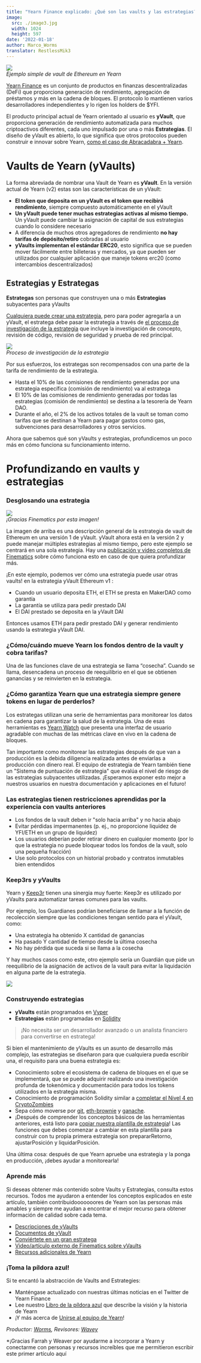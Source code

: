 ```yaml
---
title: "Yearn Finance explicado: ¿Qué son las vaults y las estrategias?"
image:
  src: ./image3.jpg
  width: 1024
  height: 597
date: '2022-01-18'
author: Marco_Worms
translator: RestlessMik3
---
```


![](./image1.jpg?w=900&h=478)\
*Ejemplo simple de vault de Ethereum en Yearn*

[Yearn Finance](http://yearn.finance/) es un conjunto de productos en finanzas descentralizadas (DeFi) que proporciona generación de rendimiento, agregación de préstamos y más en la cadena de bloques. El protocolo lo mantienen varios desarrolladores independientes y lo rigen los holders de $YFI.

El producto principal actual de Yearn orientado al usuario es **yVault**, que proporciona generación de rendimiento automatizada para muchos criptoactivos diferentes, cada uno impulsado por una o más **Estrategias**. El diseño de yVault es abierto, lo que significa que otros protocolos pueden construir e innovar sobre Yearn, [como el caso de Abracadabra + Yearn](https://twitter.com/MarcoWorms/status/1483223651684081670).

# Vaults de Yearn (yVaults)

La forma abreviada de nombrar una Vault de Yearn es **yVault**. En la versión actual de Yearn (v2) estas son las características de un yVault:

- **El token que deposita en un yVault es el token que recibirá rendimiento**, siempre compuesto automáticamente en el yVault
- **Un yVault puede tener muchas estrategias activas al mismo tiempo.** Un yVault puede cambiar la asignación de capital de sus estrategias cuando lo considere necesario
- A diferencia de muchos otros agregadores de rendimiento **no hay tarifas de depósito/retiro** cobradas al usuario
- **yVaults implementan el estándar ERC20**, esto significa que se pueden mover fácilmente entre billeteras y mercados, ya que pueden ser utilizados por cualquier aplicación que maneje tokens erc20 (como intercambios descentralizados)

## Estrategias y Estrategas

**Estrategas** son personas que construyen una o más **Estrategias** subyacentes para yVaults

[Cualquiera puede crear una estrategia](https://docs.yearn.finance/developers/v2/getting-started), pero para poder agregarla a un yVault, el estratega debe pasar la estrategia a través de [el proceso de investigación de la estrategia](https://docs.yearn.finance/developers/v2/getting-started#overview-of-our-vetting-process) que incluye la investigación de concepto, revisión de código, revisión de seguridad y prueba de red principal.

![](./image2.jpg?w=4000&h=588)\
*Proceso de investigación de la estrategia*

Por sus esfuerzos, los estrategas son recompensados con una parte de la tarifa de rendimiento de la estrategia.

- Hasta el 10% de las comisiones de rendimiento generadas por una estrategia específica (comisión de rendimiento) va al estratega
- El 10% de las comisiones de rendimiento generadas por todas las estrategias (comisión de rendimiento) se destina a la tesorería de Yearn DAO.
- Durante el año, el 2% de los activos totales de la vault se toman como tarifas que se destinan a Yearn para pagar gastos como gas, subvenciones para desarrolladores y otros servicios.

Ahora que sabemos qué son yVaults y estrategias, profundicemos un poco más en cómo funciona su funcionamiento interno.

# Profundizando en vaults y estrategias

### Desglosando una estrategia

![](./image3.jpg?w=1024&h=597)\
*¡Gracias Finematics por esta imagen!*

La imagen de arriba es una descripción general de la estrategia de vault de Ethereum en una versión 1 de yVault. yVault ahora está en la versión 2 y puede manejar múltiples estrategias al mismo tiempo, pero este ejemplo se centrará en una sola estrategia. Hay una [publicación y video completos de Finematics](https://finematics.com/yearn-vaults-eth-vault-explained/) sobre cómo funciona esto en caso de que quiera profundizar más.

¡En este ejemplo, podemos ver cómo una estrategia puede usar otras vaults! en la estrategia yVault Ethereum v1 :

- Cuando un usuario deposita ETH, el ETH se presta en MakerDAO como garantía
- La garantía se utiliza para pedir prestado DAI
- El DAI prestado se deposita en la yVault DAI 

Entonces usamos ETH para pedir prestado DAI y generar rendimiento usando la estrategia yVault DAI.

### ¿Cómo/cuándo mueve Yearn los fondos dentro de la vault y cobra tarifas?

Una de las funciones clave de una estrategia se llama “cosecha”. Cuando se llama, desencadena un proceso de reequilibrio en el que se obtienen ganancias y se reinvierten en la estrategia.

### ¿Cómo garantiza Yearn que una estrategia siempre genere tokens en lugar de perderlos?

Los estrategas utilizan una serie de herramientas para monitorear los datos en cadena para garantizar la salud de la estrategia. Una de esas herramientas es [Yearn Watch](https://yearn.watch/) que presenta una interfaz de usuario agradable con muchas de las métricas clave en vivo en la cadena de bloques.

Tan importante como monitorear las estrategias después de que van a producción es la debida diligencia realizada antes de enviarlas a producción con dinero real. El equipo de estrategia de Yearn también tiene un "Sistema de puntuación de estrategia" que evalúa el nivel de riesgo de las estrategias subyacentes utilizadas. ¡Esperamos exponer esto mejor a nuestros usuarios en nuestra documentación y aplicaciones en el futuro!

### Las estrategias tienen restricciones aprendidas por la experiencia con vaults anteriores

- Los fondos de la vault deben ir "solo hacia arriba" y no hacia abajo
- Evitar pérdidas impermanentes (p. ej., no proporcione liquidez de YFI/ETH en un grupo de liquidez)
- Los usuarios deberían poder retirar dinero en cualquier momento (por lo que la estrategia no puede bloquear todos los fondos de la vault, solo una pequeña fracción)
- Use solo protocolos con un historial probado y contratos inmutables bien entendidos

### Keep3rs y yVaults

Yearn y [Keep3r](https://docs.keep3r.network/) tienen una sinergia muy fuerte: Keep3r es utilizado por yVaults para automatizar tareas comunes para las vaults.

Por ejemplo, los Guardianes podrían beneficiarse de llamar a la función de recolección siempre que las condiciones tengan sentido para el yVault, como:

- Una estrategia ha obtenido X cantidad de ganancias
- Ha pasado Y cantidad de tiempo desde la última cosecha
- No hay pérdida que suceda si se llama a la cosecha

Y hay muchos casos como este, otro ejemplo sería un Guardián que pide un reequilibrio de la asignación de activos de la vault para evitar la liquidación en alguna parte de la estrategia.

![](./image4.jpg?w=562&h=651)

### Construyendo estrategias

* **yVaults** están programados en [Vyper](https://vyper.readthedocs.io/en/stable/)
* **Estrategias** están programadas en [Solidity](https://docs.soliditylang.org/en/v0.8.11/)

> ¡No necesita ser un desarrollador avanzado o un analista financiero para convertirse en estratega!

Si bien el mantenimiento de yVaults es un asunto de desarrollo más complejo, las estrategias se diseñaron para que cualquiera pueda escribir una, el requisito para una buena estrategia es:

- Conocimiento sobre el ecosistema de cadena de bloques en el que se implementará, que se puede adquirir realizando una investigación profunda de tokenómica y documentación para todos los tokens utilizados en la estrategia misma.
- Conocimiento de programación Solidity similar a [completar el Nivel 4 en CryptoZombies](https://cryptozombies.io/)
- Sepa cómo moverse por [git](https://git-scm.com/), [eth-brownie](https://eth-brownie.readthedocs.io/en/stable/) y [ganache](https://trufflesuite.com/ganache/).
- ¡Después de comprender los conceptos básicos de las herramientas anteriores, está listo para [copiar nuestra plantilla de estrategia](https://github.com/yearn/brownie-strategy-mix)! Las funciones que debes comenzar a cambiar en esta plantilla para construir con tu propia primera estrategia son prepararRetorno, ajustarPosición y liquidarPosición.

Una última cosa: después de que Yearn apruebe una estrategia y la ponga en producción, ¡debes ayudar a monitorearla!

### Aprende más

Si deseas obtener más contenido sobre Vaults y Estrategias, consulta estos recursos. Todos me ayudaron a entender los conceptos explicados en este artículo, también contribuidooooooores de Yearn  son las personas más amables y siempre me ayudan a encontrar el mejor recurso para obtener información de calidad sobre cada tema.

- [Descripciones de yVaults](https://vaults.yearn.finance/)
- [Documentos de yVault](https://docs.yearn.finance/getting-started/products/yvaults/overview)
- [Conviértete en un gran estratega](https://www.youtube.com/watch?v=NVR3teJw0Y0)
- [Video/artículo externo de Finematics sobre yVaults](https://finematics.com/yearn-vaults-eth-vault-explained/)
- [Recursos adicionales de Yearn](https://docs.yearn.finance/developers/v2/additional-resources)

### ¡Toma la píldora azul!

Si te encantó la abstracción de Vaults and Estrategies:

- Manténgase actualizado con nuestras últimas noticias en el Twitter de Yearn Finance
- Lee nuestro [Libro de la píldora azul](https://thebluepill.eth.link/) que describe la visión y la historia de Yearn
- ¡Y más acerca de [Unirse al equipo de Yearn](https://yearnfinance.notion.site/Join-Us-3e9c95b9bd7846a18c0f1cbe6ab05eda)!

*Productor: [Worms](https://twitter.com/MarcoWorms), Revisores: [Wavey](https://twitter.com/wavey0x)*

*¡Gracias Farrah y Weaver por ayudarme a incorporar a Yearn y conectarme con personas y recursos increíbles que me permitieron escribir este primer artículo aquí
